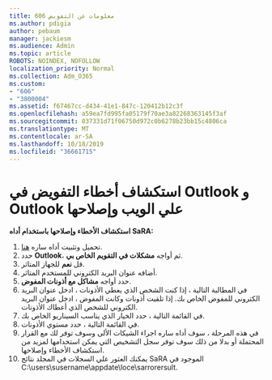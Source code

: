 ```yaml
---
title: 606 معلومات عن التفويض
ms.author: pdigia
author: pebaum
manager: jackiesm
ms.audience: Admin
ms.topic: article
ROBOTS: NOINDEX, NOFOLLOW
localization_priority: Normal
ms.collection: Adm_O365
ms.custom:
- "606"
- "3800004"
ms.assetid: f67467cc-d434-41e1-847c-120412b12c3f
ms.openlocfilehash: a59ea7fd995fa05179f70ae3a82268363145f3af
ms.sourcegitcommit: 037331d71f06750d972c0b6278b23bb15c4806ca
ms.translationtype: MT
ms.contentlocale: ar-SA
ms.lasthandoff: 10/18/2019
ms.locfileid: "36661715"
---
```

# <a name="troubleshooting-delegation-in-outlook-and-outlook-on-the-web"></a>استكشاف أخطاء التفويض في Outlook و Outlook علي الويب وإصلاحها

**استكشاف الأخطاء وإصلاحها باستخدام أداه SaRA:**

1. تحميل وتثبيت أداه ساره [هنا](https://aka.ms/SaRA-SkypeForBusinessSignIn).
1. حدد **Outlook**، ثم أواجه **مشكلات في التقويم الخاص بي**.
1. قل **نعم** للجهاز المتاثر.
1. أضافه عنوان البريد الكتروني للمستخدم المتاثر.
1. حدد أواجه **مشاكل مع أذونات المفوض**.
1. في المطالبة التالية ، إذا كنت الشخص الذي يعطي الأذونات ، ادخل عنوان البريد الكتروني للمفوض الخاص بك. إذا تلقيت أذونات وكانت المفوض ، ادخل عنوان البريد الكتروني للشخص الذي أعطاك الأذونات.
1. في القائمة التالية ، حدد الخيار الذي يناسب السيناريو الخاص بك.
1. في القائمة التالية ، حدد مستوي الأذونات.
1. في هذه المرحلة ، سوف أداه ساره اجراء الشيكات الألى وسوف توفر لك مع القرار المحتملة أو بدلا من ذلك سوف توفر سجل التشخيص التي يمكن استخدامها لمزيد من استكشاف الأخطاء وإصلاحها.
1. يمكنك العثور علي السجلات في المجلد نتائج SaRA الموجود في C:\users\susername\appdate\loce\sarrorersult.

